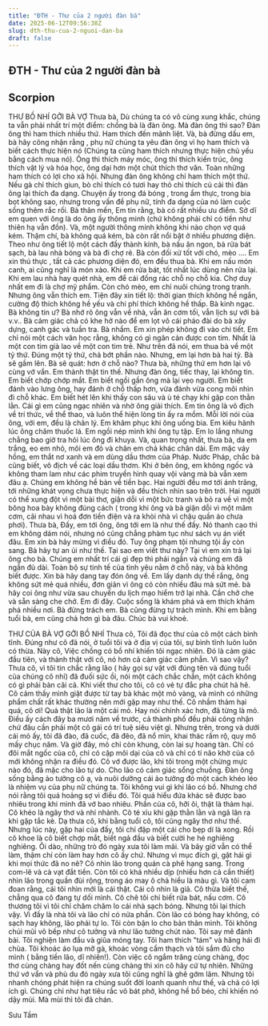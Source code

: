 ```yaml
---
title: "ĐTH - Thư của 2 người đàn bà"
date: 2025-06-12T09:56:38Z
slug: dth-thu-cua-2-nguoi-dan-ba
draft: false
---
```


## ĐTH - Thư của 2 người đàn bà

## Scorpion

THƯ BỒ NHÍ GỞI BÀ VỢ
Thưa bà,
Dù chúng ta có vô cùng xung khắc, chúng ta vẫn phải nhất trí một điểm: chồng bà là đàn ông.
Mà đàn ông thì sao? Ðàn ông thì ham thích nhiều thứ. Ham thích đến mãnh liệt. Và, bà đừng dấu em, bà hãy công nhận rằng , phụ nữ chúng ta yêu đàn ông vì họ ham thích và biết cách thực hiện nó (Chúng ta cũng ham thích nhưng thực hiện chủ yếu bằng cách mua nó).
Ông thì thích máy móc, ông thi thích kiến trúc, ông thích vật lý và hóa học, ông dại hơn một chút thích thơ văn. Toàn những ham thích có lợi cho xã hội.
Nhưng đàn ông không chỉ ham thích một thứ. Nếu gà chỉ thích giun, bò chỉ thích cỏ tươi hay thỏ chỉ thích củ cải thì đàn ông lại thích đa dạng. Chuyện ấy trong đá bóng , trong ẩm thực, trong bia bọt không sao, nhưng trong vấn đề phụ nữ, tính đa dạng của nó làm cuộc sống thêm rắc rối.
Bà thân mến,
Em tin rằng, bà có rất nhiều ưu điểm. Sở dĩ em quen với ông là do ông ấy thông minh (chứ không phải chỉ có tiền như thiên hạ vẫn đồn). Và, một người thông minh không khi nào chọn vợ quá kém. Thậm chí, bà không quá kém, bà còn rất nổi bật ở nhiều phương diện.
Theo như ông tiết lộ một cách đầy thành kính, bà nấu ăn ngon, bà rửa bát sạch, bà lau nhà bóng và bà đi chợ rẻ. Bà còn đối xử tốt với chó, mèo …. Em xin thú thực , tất cả các phương diện đó, em đều thua bà. Khi em nấu món canh, ai cũng nghĩ là món xào. Khi em rửa bát, tốt nhất lúc dùng nên rửa lại. Khi em lau nhà hay quét nhà, em để cái đống rác chỗ nọ chỗ kia. Chợ duy nhất em đi là chợ mỹ phẩm. Còn chó mèo, em chỉ nuôi chúng trong tranh.
Nhưng ông vẫn thích em. Tiện đây xin tiết lộ: thời gian thích không hề ngắn, cường độ thích không hề yếu và chi phí thích không hề thấp. Bà kinh ngạc. Bà không tin ư? Bà nhớ rõ ông vẫn về nhà, vẫn ăn cơm tối, vẫn lịch sự với bà v.v.. Bà cảm giác chả có khe hở nào để em lọt vô cái pháo đài do bà xây dựng, canh gác và tuần tra.
Bà nhầm.
Em xin phép không đi vào chi tiết. Em chỉ nói một cách văn học rằng, không có gì ngăn cản được con tim. Nhất là một con tim già lao về một con tim trẻ. Như trên đã nói, em thua bà về một tỷ thứ. Ðúng một tỷ thứ, chả bớt phần nào. Nhưng, em lại hơn bà hai tỷ.
Bà sẽ gầm lên. Bà sẽ quát: hơn ở chỗ nào?
Thưa bà, những thứ em hơn lại vô cùng vớ vẩn. Em thành thật tin thế. Nhưng đàn ông, tiếc thay, lại không tin.
Em biết chớp chớp mắt. Em biết ngồi gần ông mà lại vẹo người. Em biết đánh vào lưng ông, hay đánh ở chỗ thấp hơn, vừa đánh vừa cong môi nhìn đi chỗ khác. Em biết hét lên khi thấy con sâu và ù té chạy khi gặp con thằn lằn.
Cái gì em cũng ngạc nhiên và nhờ ông giải thích. Em tin ông là vô địch về trí thức, về thể thao, và luôn thể hiện lòng tin ấy ra mồm. Mỗi lời nói của ông, với em, đều là chân lý. Em khâm phục khi ông uống bia. Em kiêu hãnh lúc ông châm thuốc lá. Em ngồi nép mình khi ông tụ tập. Em lo lắng nhưng chẳng bao giờ tra hỏi lúc ông đi khuya. Và, quan trọng nhất, thưa bà, da em trắng, eo em nhỏ, môi em đỏ và chân em chả khác chân dài. Em mặc váy hồng, em thắt nơ xanh và em dùng dầu thơm của Pháp. Nước Pháp, chắc bà cũng biết, vô địch về các loại dầu thơm.
Khi ở bên ông, em không ngốc và không tham lam như các phim truyền hình quay vội vàng mà bà vẫn xem đâu ạ. Chúng em không hề bàn về tiền bạc. Hai người đều mơ tới ánh trăng, tới những khát vọng chưa thực hiện và đều thích nhìn sao trên trời. Hai người có thể xung đột vì một bài thơ, giận dỗi vì một bức tranh và bỏ ra về vì một bông hoa bày không đúng cách ( trong khi ông và bà giận dỗi vì một mâm cơm, cãi nhau vì hoá đơn tiền điện và ra khòi nhà vì chậu quần áo chưa phơi).
Thưa bà,
Ðấy, em tới ông, ông tới em là như thế đấy. Nó thanh cao thì em không dám nói, nhưng nó cũng chẳng phàm tục như sách vụ án viết đâu. Em xin bà hãy mừng vì điều đó.
Tuy ông phạm tội nhưng tội ấy còn sang. Bà hãy tự an ủi như thế. Tại sao em viết thư này? Tại vì em xin trả lại ông cho bà. Chúng em nhất trí cái gì đẹp thì phải ngắn và chúng em đã ngắn đủ dài. Toàn bộ sự tinh tế của tình yêu nằm ở chỗ này, và bà không biết được.
Xin bà hãy dang tay đón ông về. Em lấy danh dự thề rắng, ông không sứt mẻ quá nhiều, đơn giản vì ông có còn nhiều đâu mà sứt mẻ. bà hãy coi ông như vừa sau chuyến du lịch mạo hiểm trở lại nhà. Cần chở che và sẵn sàng che chở.
Em đi đây. Cuộc sống là khám phá và em thích khám phá nhiều nơi. Bà đừng trách em. Bà cũng đừng tự trách mình. Khi em bằng tuổi bà, em cũng chả hơn gì bà đâu.
Chúc bà vui khoẻ.


THƯ CỦA BÀ VỢ GỞI BỒ NHÍ
Thưa cô,
Tôi đã đọc thư của cô một cách bình tĩnh. Đúng như cô đã nói, ở tuổi tôi và ở địa vị của tôi, sự bình tĩnh luôn luôn có thừa.
Này cô,
Việc chồng có bồ nhí khiến tôi ngạc nhiên. Đó là cảm giác đầu tiên, và thành thật với cô, nó hơn cả cảm giác căm phẫn.
Vì sao vậy?
Thưa cô, vì tôi tin chắc rằng lão ( hãy gọi sự vật với đúng tên và đúng tuổi của chúng cô nhỉ) đã đuối sức ồi, nói một cách chắc chắn, một cách không có gì phải bàn cãi cả.
Khi viết thư cho tôi, cô có vẻ tự đắc pha chút hả hê. Cô cảm thấy mình giật được từ tay bà khác một mỏ vàng, và mình có những phẩm chất rất khác thường nên mới gặp may như thế.
Cô nhầm thảm hại quá, cô ơi!
Quả thật lão là một cái mỏ. Hay nói chính xác hơn, đã từng là mỏ. Điều ấy cách đây ba mươi năm về trước, cả thành phố đều phải công nhận chứ đâu cần phải một cô gái có trí tuệ siêu việt gì.
Nhưng trên, trong và dưới cái mỏ ấy, tôi đã đào, đã cuốc, đã đẽo, đã nổ mìn, khai thác rầm rộ, quy mô mấy chục năm.
Và giờ đây, mỏ chỉ còn khung, còn lai sự hoang tàn. Chỉ có đôi mắt ngốc của cô, chỉ có cặp môi dại của cô và chỉ có tí não khờ của cô mới không nhận ra điều đó.
Cô vớ được lão, khi tôi trong một chừng mực nào đó, đã mặc cho lão tự do. Cho lão có cảm giác sổng chuồng. Đàn ông sống bằng ảo tưởng cô ạ, và nuôi dưỡng cái ảo tưởng đó một cách khéo léo là nhiệm vụ của phụ nữ chúng ta.
Tôi không vui gì khi lão có bồ. Nhưng chớ nói rằng tôi quá hoảng sợ vì điều đó. Tôi quá hiểu đứa khác sẽ được bao nhiêu trong khi mình đã vớ bao nhiêu. Phần của cô, hỡi ôi, thật là thảm hại.
Cô khéo là ngây thơ và nhí nhảnh. Cô té xỉu khi gặp thằn lằn và ngã lăn ra khi gặp tắc kè. Dạ thưa cô, khi bằng tuổi cô, tôi cũng ngây thơ như thế. Nhưng lúc này, gặp hai của đấy, tôi chỉ đập một cái cho bẹp dí là xong.
Rồi cô khoe là cô biết chợp mắt, biết ngả đầu và biết cười he hé nghiêng nghiêng. Ôi dào, những trò đó ngày xưa tôi làm mãi. Và bây giờ vẫn có thể làm, thậm chí còn làm hay hơn cô ấy chứ. Nhưng vì mục đích gì, gặt hái gì khi mọi thức đã no nê? Cô nhìn lão trong quán cà phê hạng sang. Trong com-lê và cà vạt đắt tiền. Còn tôi có khá nhiều dịp (nhiều hơn cả cần thiết) nhìn lão trong quần đùi rộng, trong áo may ô chả hiểu là màu gì.
Và tôi cam đoan rằng, cái tôi nhìn mới là cái thật. Cái cô nhìn là giả. Cô thừa biết thế, chẳng qua cô đang tự dối mình. Cô chê tôi chỉ biết rửa bát, nấu cơm. Cô thương tôi vì tôi chỉ chăm chăm lo cái nhà sạch bóng. Nhưng tôi lại thích vậy. Vì đấy là nhà tôi và lão chỉ có nửa phần. Còn lão có bóng hay không, có sạch hay không, lão phải tự lo. Tôi còn bận lo cho bản thân mình.
Tôi không chúi mũi vô bếp như cô tưởng và như lão tưởng chút nào. Tôi say mê đánh bài. Tôi nghiện làm đầu và giũa móng tay. Tôi ham thích "tám" và hăng hái đi chùa. Tôi khoác áo lụa mỡ gà, khoác vòng cẩm thạch và tôi sắm đủ cho mình ( bằng tiền lão, dĩ nhiên!).
Còn việc cô ngắm trăng cùng chàng, đọc thơ cùng chàng hay đốt nến cùng chàng thì xin cô hãy cứ tự nhiên. Những thứ vớ vẩn và phù du đó ngày xưa tôi cũng nghĩ là ghê gớm lăm. Nhưng tôi nhanh chóng phát hiện ra chúng suốt đời loanh quanh như thế, và chả có lợi ích gì. Chúng chỉ như hạt tiêu rắc vô bát phở, không hề bổ béo, chỉ khiến nó dậy mùi. Mà mùi thì tôi đã chán.

Sưu Tầm